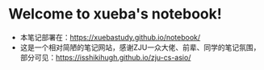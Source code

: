 # Welcome to xueba's notebook!

- 本笔记部署在：https://xuebastudy.github.io/notebook/
- 这是一个相对简陋的笔记网站，感谢ZJU一众大佬、前辈、同学的笔记氛围，部分可见：https://isshikihugh.github.io/zju-cs-asio/